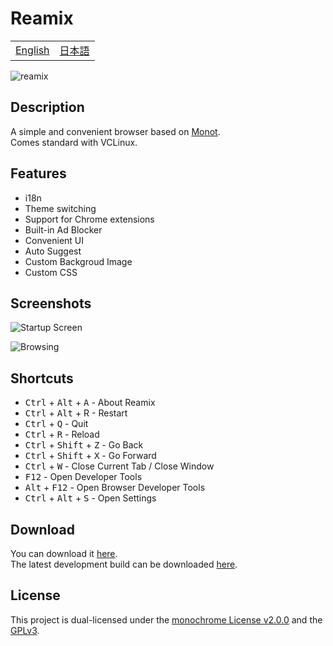 # Reamix

<table>
<tbody>
  <tr>
    <td><a href="https://github.com/vcborn/reamix#readme">English</a></td>
    <td><a href="https://github.com/vcborn/reamix/blob/main/README_JP.md">日本語</a></td>
  </tr>
  </tbody>
</table>

![reamix](https://user-images.githubusercontent.com/39876629/161370659-bbe7ca7b-df8f-4e3e-bf39-8765b75395bf.jpg)
## Description

A simple and convenient browser based on [Monot](https://github.com/mncrp/monot).   
Comes standard with VCLinux.

## Features
- i18n
- Theme switching
- Support for Chrome extensions
- Built-in Ad Blocker
- Convenient UI
- Auto Suggest
- Custom Backgroud Image
- Custom CSS

## Screenshots

![Startup Screen](https://user-images.githubusercontent.com/39876629/161370714-5b56e181-48d3-46a3-8b7a-9bf07b880a73.png)

![Browsing](https://user-images.githubusercontent.com/39876629/161370735-018fa8e1-bd31-45bc-9466-6b91436ace88.png)

## Shortcuts
- <kbd>Ctrl</kbd> + <kbd>Alt</kbd> + <kbd>A</kbd> - About Reamix
- <kbd>Ctrl</kbd> + <kbd>Alt</kbd> + R</kbd> - Restart
- <kbd>Ctrl</kbd> + <kbd>Q</kbd> - Quit
- <kbd>Ctrl</kbd> + <kbd>R</kbd> - Reload
- <kbd>Ctrl</kbd> + <kbd>Shift</kbd> + <kbd>Z</kbd> - Go Back
- <kbd>Ctrl</kbd> + <kbd>Shift</kbd> + <kbd>X</kbd> - Go Forward
- <kbd>Ctrl</kbd> + <kbd>W</kbd> - Close Current Tab / Close Window
- <kbd>F12</kbd> - Open Developer Tools
- <kbd>Alt</kbd> + <kbd>F12</kbd> - Open Browser Developer Tools
- <kbd>Ctrl</kbd> + <kbd>Alt</kbd> + <kbd>S</kbd> - Open Settings

## Download

You can download it [here](https://vcborn.com/services/reamix/).  
The latest development build can be downloaded [here](https://nightly.link/vcborn/reamix/workflows/build-dev/dev).

## License

This project is dual-licensed under the [monochrome License v2.0.0](https://github.com/vcborn/reamix/blob/main/LICENCE.monochrome) and the [GPLv3](https://github.com/vcborn/reamix/blob/main/LICENCE.GPL-3.0).